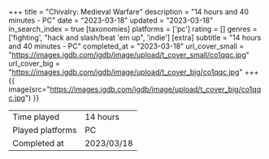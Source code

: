 +++
title = "Chivalry: Medieval Warfare"
description = "14 hours and 40 minutes - PC"
date = "2023-03-18"
updated = "2023-03-18"
in_search_index = true
[taxonomies]
platforms = ['pc']
rating = []
genres = ['fighting', "hack and slash/beat 'em up", 'indie']
[extra]
subtitle = "14 hours and 40 minutes - PC"
completed_at = "2023-03-18"
url_cover_small = "https://images.igdb.com/igdb/image/upload/t_cover_small/co1qqc.jpg"
url_cover_big = "https://images.igdb.com/igdb/image/upload/t_cover_big/co1qqc.jpg"
+++
{{ image(src="https://images.igdb.com/igdb/image/upload/t_cover_big/co1qqc.jpg") }}

|              |            |
| ------------ | ---------- |
| Time played  | 14 hours |
| Played platforms    | PC |
| Completed at | 2023/03/18 |


